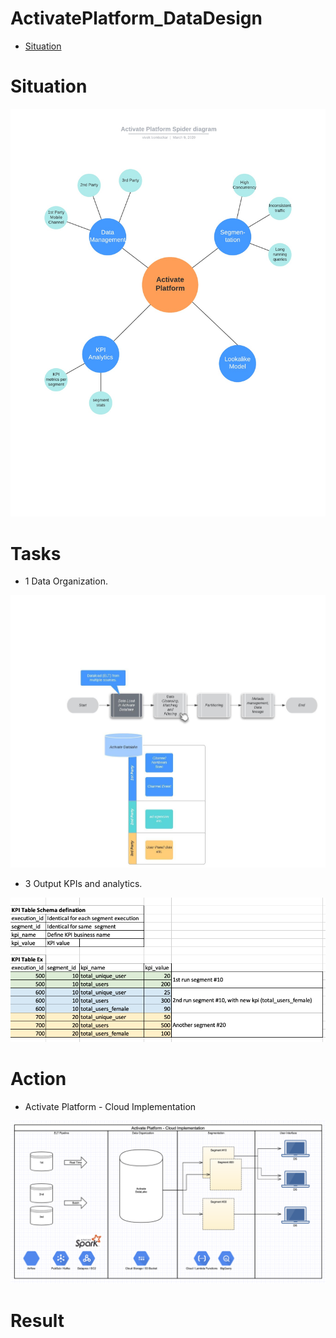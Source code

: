 # ActivatePlatform_DataDesign

- [Situation](#10) 

# <a name="10"></a>Situation   
<img src="./pics/Activate Platform Spider diagram.jpeg"  />


# Tasks

- 1 Data Organization.  
<img src="./pics/DataOrganization_DetailedFlowchart.jpeg"  />

- 3 Output KPIs and analytics.  
<img src="./pics/kpi_table.png"  />



# Action

- Activate Platform - Cloud Implementation 
<img src="./pics/ActivatePlatform-CloudImplementation2.png"  />


# Result
